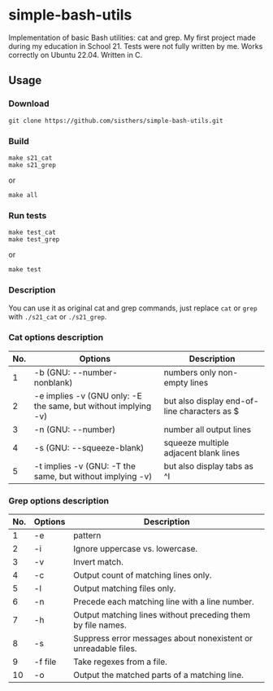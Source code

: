 # simple-bash-utils
Implementation of basic Bash utilities: cat and grep. My first project made during my education in School 21.
Tests were not fully written by me. Works correctly on Ubuntu 22.04. Written in C.

## Usage
### Download
```
git clone https://github.com/sisthers/simple-bash-utils.git
```
### Build
```
make s21_cat
make s21_grep
```
or
```
make all
```
### Run tests
```
make test_cat
make test_grep
```
or
```
make test
```
### Description
You can use it as original cat and grep commands, just replace ```cat``` or ```grep``` with ```./s21_cat``` or ```./s21_grep```.

### Cat options description
| No. | Options | Description |
| ------ | ------ | ------ |
| 1 | -b (GNU: --number-nonblank) | numbers only non-empty lines |
| 2 | -e implies -v (GNU only: -E the same, but without implying -v) | but also display end-of-line characters as $  |
| 3 | -n (GNU: --number) | number all output lines |
| 4 | -s (GNU: --squeeze-blank) | squeeze multiple adjacent blank lines |
| 5 | -t implies -v (GNU: -T the same, but without implying -v) | but also display tabs as ^I  |

### Grep options description
| No. | Options | Description |
| ------ | ------ | ------ |
| 1 | -e | pattern |
| 2 | -i | Ignore uppercase vs. lowercase.  |
| 3 | -v | Invert match. |
| 4 | -c | Output count of matching lines only. |
| 5 | -l | Output matching files only.  |
| 6 | -n | Precede each matching line with a line number. |
| 7 | -h | Output matching lines without preceding them by file names. |
| 8 | -s | Suppress error messages about nonexistent or unreadable files. |
| 9 | -f file | Take regexes from a file. |
| 10 | -o | Output the matched parts of a matching line. |
